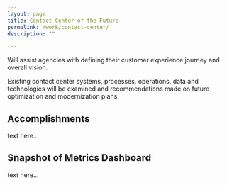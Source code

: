 ```yaml
---
layout: page
title: Contact Center of the Future
permalink: /work/contact-center/
description: ""

---
```


<div class="deck">Will assist agencies with defining their customer experience journey and overall vision.</div>

Existing contact center systems, processes, operations, data and technologies will be examined and recommendations made on future optimization and modernization plans.

## Accomplishments
text here...

## Snapshot of Metrics Dashboard
text here...


